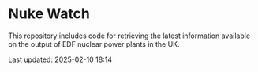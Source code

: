 # Nuke Watch

This repository includes code for retrieving the latest information available on the output of EDF nuclear power plants in the UK.

Last updated: 2025-02-10 18:14